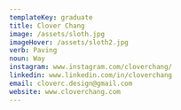 ```yaml
---
templateKey: graduate
title: Clover Chang
image: /assets/sloth.jpg
imageHover: /assets/sloth2.jpg
verb: Paving
noun: Way
instagram: www.instagram.com/cloverchang/
linkedin: www.linkedin.com/in/cloverchang
email: cloverc.design@gmail.com
website: www.cloverchang.com
---
```


